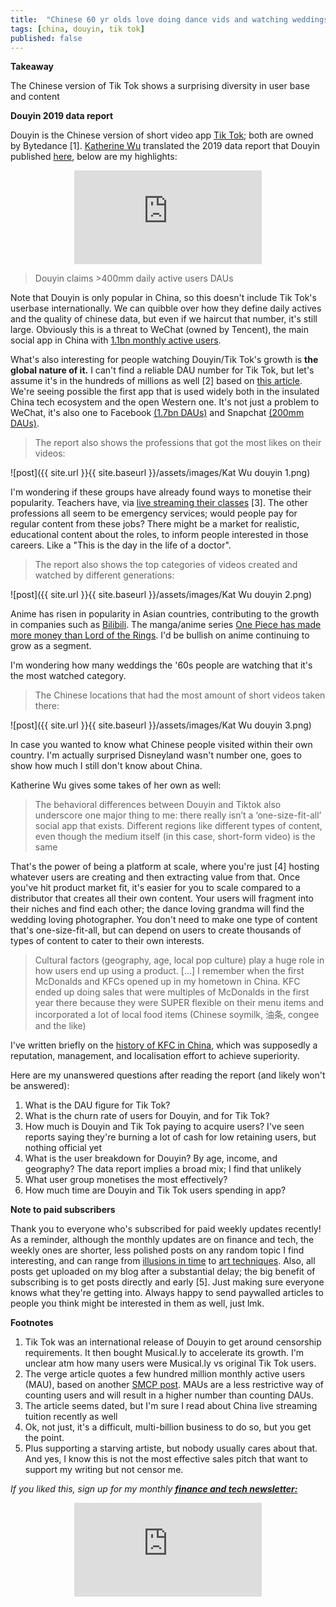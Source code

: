 ```yaml
---
title:  "Chinese 60 yr olds love doing dance vids and watching weddings"  
tags: [china, douyin, tik tok]
published: false
---
```


<style>
      .iframe-container {
        overflow: hidden;        
        padding-top: 50%; <!-- Calculated from the aspect ration of the content (in case of 16:9 it is 9/16= 0.5625) -->
        position: relative;
      }
      .iframe-container iframe { 
         border: 0;
         height: 100%; <!-- Finally, width and height are set to 100% so the iframe takes up 100% of the containers space. -->
         left: 0;
         position: absolute;
         top: 0;
         width: 100%;
         display: block;
         margin: 0 auto; <!-- center image -->
      }
      <!-- 4x3 Aspect Ratio -->
      .iframe-container-4x3 {
        padding-top: 75%;
      }
</style> 

**Takeaway**

The Chinese version of Tik Tok shows a surprising diversity in user base and content

**Douyin 2019 data report**

Douyin is the Chinese version of short video app [Tik Tok](https://techcrunch.com/2020/01/16/44-of-tiktoks-all-time-downloads-were-in-2019-but-app-hasnt-figured-out-monetization/ "Tik Tok"); both are owned by Bytedance \[1\]. [Katherine Wu](https://twitter.com/katherineykwu/status/1214322371567521792?s=20 "Katherine") translated the 2019 data report that Douyin published [here](https://www.katherinewu.me/writings/bytedance-tiktok-douyin-2019-report "katherine"), below are my highlights:

<div class="iframe-container-4x3">
  <p align="center"><iframe src="https://avoidboringpeople.substack.com/embed" frameborder="0" scrolling="no"> </iframe></p>
</div>

> Douyin claims >400mm daily active users DAUs

Note that Douyin is only popular in China, so this doesn't include Tik Tok's userbase internationally. We can quibble over how they define daily actives and the quality of chinese data, but even if we haircut that number, it's still large. Obviously this is a threat to WeChat (owned by Tencent), the main social app in China with [1.1bn monthly active users](https://www.tencent.com/en-us/investors.html "tencent").

What's also interesting for people watching Douyin/Tik Tok's growth is **the global nature of it.** I can't find a reliable DAU number for Tik Tok, but let's assume it's in the hundreds of millions as well \[2\] based on [this article](https://www.theverge.com/2019/11/4/20948731/tiktok-bytedance-china-social-media-growth-users-decline-first-time "Tik Tok"). We're seeing possible the first app that is used widely both in the insulated China tech ecosystem and the open Western one. It's not just a problem to WeChat, it's also one to Facebook [(1.7bn DAUs)](https://www.statista.com/statistics/346167/facebook-global-dau/ "FB") and Snapchat [(200mm DAUs)](https://www.statista.com/statistics/545967/snapchat-app-dau/ "SNAP").

> The report also shows the professions that got the most likes on their videos:

![post]({{ site.url }}{{ site.baseurl }}/assets/images/Kat Wu douyin 1.png)

I'm wondering if these groups have already found ways to monetise their popularity. Teachers have, via [live streaming their classes](https://shanghaiist.com/2017/01/13/chinese_english_teacher_makes_millions/ "live") \[3\]. The other professions all seem to be emergency services; would people pay for regular content from these jobs? There might be a market for realistic, educational content about the roles, to inform people interested in those careers. Like a "This is the day in the life of a doctor".

> The report also shows the top categories of videos created and watched by different generations:

![post]({{ site.url }}{{ site.baseurl }}/assets/images/Kat Wu douyin 2.png)

Anime has risen in popularity in Asian countries, contributing to the growth in companies such as [Bilibili](https://en.wikipedia.org/wiki/Bilibili "Bili"). The manga/anime series [One Piece has made more money than Lord of the Rings](https://comicbook.com/anime/2019/03/26/one-piece-anime-total-gross-lord-of-the-rings-franchise/ "LOTR"). I'd be bullish on anime continuing to grow as a segment.

I'm wondering how many weddings the '60s people are watching that it's the most watched category.

> The Chinese locations that had the most amount of short videos taken there:

![post]({{ site.url }}{{ site.baseurl }}/assets/images/Kat Wu douyin 3.png)

In case you wanted to know what Chinese people visited within their own country. I'm actually surprised Disneyland wasn't number one, goes to show how much I still don't know about China.

Katherine Wu gives some takes of her own as well:

> The behavioral differences between Douyin and Tiktok also underscore one major thing to me: there really isn’t a ‘one-size-fit-all’ social app that exists. Different regions like different types of content, even though the medium itself (in this case, short-form video) is the same

That's the power of being a platform at scale, where you're just \[4\] hosting whatever users are creating and then extracting value from that. Once you've hit product market fit, it's easier for you to scale compared to a distributor that creates all their own content. Your users will fragment into their niches and find each other; the dance loving grandma will find the wedding loving photographer. You don't need to make one type of content that's one-size-fit-all, but can depend on users to create thousands of types of content to cater to their own interests.

> Cultural factors (geography, age, local pop culture) play a huge role in how users end up using a product. \[...\] I remember when the first McDonalds and KFCs opened up in my hometown in China. KFC ended up doing sales that were multiples of McDonalds in the first year there because they were SUPER flexible on their menu items and incorporated a lot of local food items (Chinese soymilk, 油条, congee and the like)

I've written briefly on the [history of KFC in China](https://www.leonlinsx.com/KFC-China/ "KFC"), which was supposedly a reputation, management, and localisation effort to achieve superiority.

Here are my unanswered questions after reading the report (and likely won't be answered):

1. What is the DAU figure for Tik Tok?
2. What is the churn rate of users for Douyin, and for Tik Tok?
3. How much is Douyin and Tik Tok paying to acquire users? I've seen reports saying they're burning a lot of cash for low retaining users, but nothing official yet
4. What is the user breakdown for Douyin? By age, income, and geography? The data report implies a broad mix; I find that unlikely
5. What user group monetises the most effectively?
6. How much time are Douyin and Tik Tok users spending in app? 

**Note to paid subscribers**

Thank you to everyone who's subscribed for paid weekly updates recently! As a reminder, although the monthly updates are on finance and tech, the weekly ones are shorter, less polished posts on any random topic I find interesting, and can range from [illusions in time](https://www.leonlinsx.com/temporal-illusions/ "time") to [art techniques](https://www.leonlinsx.com/tims-vermeer/ "art"). Also, all posts get uploaded on my blog after a substantial delay; the big benefit of subscribing is to get posts directly and early \[5\]. Just making sure everyone knows what they're getting into. Always happy to send paywalled articles to people you think might be interested in them as well, just lmk.  

**Footnotes**

1. Tik Tok was an international release of Douyin to get around censorship requirements. It then bought Musical.ly to accelerate its growth. I'm unclear atm how many users were Musical.ly vs original Tik Tok users.
2. The verge article quotes a few hundred million monthly active users (MAU), based on another [SMCP post](https://www.scmp.com/tech/article/2155580/tik-tok-hits-500-million-global-monthly-active-users-china-social-media-video "MAU"). MAUs are a less restrictive way of counting users and will result in a higher number than counting DAUs.
3. The article seems dated, but I'm sure I read about China live streaming tuition recently as well 
4. Ok, not just, it's a difficult, multi-billion business to do so, but you get the point.
5. Plus supporting a starving artiste, but nobody usually cares about that. And yes, I know this is not the most effective sales pitch  that want to support my writing but not censor me. 

*If you liked this, sign up for my monthly* ***[finance and tech newsletter:](https://avoidboringpeople.substack.com/ "ABP")***

<div class="iframe-container-4x3">
  <p align="center"><iframe src="https://avoidboringpeople.substack.com/embed" frameborder="0" scrolling="no"> </iframe></p>
</div>
